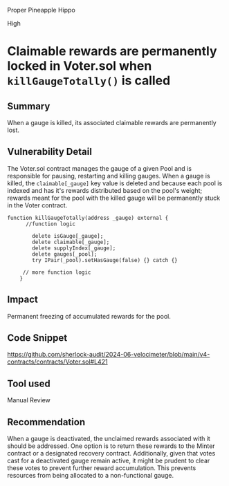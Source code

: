 Proper Pineapple Hippo

High

# Claimable rewards are permanently locked in Voter.sol when `killGaugeTotally()` is called

## Summary
When a gauge is killed, its associated claimable rewards are permanently lost. 
## Vulnerability Detail
The Voter.sol contract manages the gauge of a given Pool and is responsible for pausing, restarting and killing gauges. When a gauge is killed, the `claimable[_gauge]` key value is deleted and because each pool is indexed and has it's rewards distributed based on the pool's weight; rewards meant for the pool with the killed gauge will be permanently stuck in the Voter contract.
```solidity
function killGaugeTotally(address _gauge) external {
      //function logic

        delete isGauge[_gauge];
        delete claimable[_gauge];
        delete supplyIndex[_gauge];
        delete gauges[_pool];
        try IPair(_pool).setHasGauge(false) {} catch {}

     // more function logic
    }
 ```
## Impact
Permanent freezing of accumulated rewards for the pool.
## Code Snippet
https://github.com/sherlock-audit/2024-06-velocimeter/blob/main/v4-contracts/contracts/Voter.sol#L421
## Tool used
Manual Review

## Recommendation
When a gauge is deactivated, the unclaimed rewards associated with it should be addressed. One option is to return these rewards to the Minter contract or a designated recovery contract. Additionally, given that votes cast for a deactivated gauge remain active, it might be prudent to clear these votes to prevent further reward accumulation. This prevents resources from being allocated to a non-functional gauge.